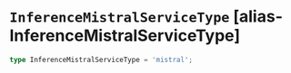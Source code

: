 # `InferenceMistralServiceType` [alias-InferenceMistralServiceType]
```typescript
type InferenceMistralServiceType = 'mistral';
```
